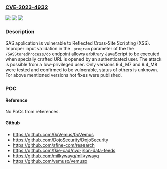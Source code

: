 ### [CVE-2023-4932](https://cve.mitre.org/cgi-bin/cvename.cgi?name=CVE-2023-4932)
![](https://img.shields.io/static/v1?label=Product&message=SAS%20Integration%20Technologies&color=blue)
![](https://img.shields.io/static/v1?label=Version&message=n%2Fa&color=blue)
![](https://img.shields.io/static/v1?label=Vulnerability&message=CWE-79%20Improper%20Neutralization%20of%20Input%20During%20Web%20Page%20Generation%20('Cross-site%20Scripting')&color=brighgreen)

### Description

SAS application is vulnerable to Reflected Cross-Site Scripting (XSS). Improper input validation in the `_program` parameter of the the `/SASStoredProcess/do` endpoint allows arbitrary JavaScript to be executed when specially crafted URL is opened by an authenticated user. The attack is possible from a low-privileged user. Only versions 9.4_M7 and 9.4_M8 were tested and confirmed to be vulnerable, status of others is unknown. For above mentioned versions hot fixes were published. 

### POC

#### Reference
No PoCs from references.

#### Github
- https://github.com/0xVemus/0xVemus
- https://github.com/DojoSecurity/DojoSecurity
- https://github.com/afine-com/research
- https://github.com/fkie-cad/nvd-json-data-feeds
- https://github.com/milkywayq/milkywayq
- https://github.com/vemusx/vemusx

